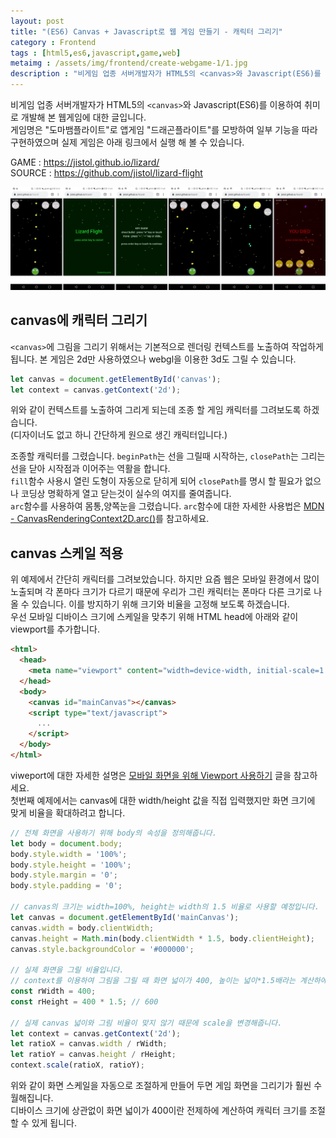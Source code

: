 ```yaml
---
layout: post
title: "(ES6) Canvas + Javascript로 웹 게임 만들기 - 캐릭터 그리기"
category : Frontend 
tags : [html5,es6,javascript,game,web]
metaimg : /assets/img/frontend/create-webgame-1/1.jpg
description : "비게임 업종 서버개발자가 HTML5의 <canvas>와 Javascript(ES6)를 이용하여 취미로 개발해 본 웹게임에 대한 글입니다."
---
```

비게임 업종 서버개발자가 HTML5의 `<canvas>`와 Javascript(ES6)를 이용하여 취미로 개발해 본 웹게임에 대한 글입니다.    
게임명은 "도마뱀플라이트"로 앱게임 "드래곤플라이트"를 모방하여 일부 기능을 따라 구현하였으며 실제 게임은 아래 링크에서 실행 해 볼 수 있습니다.    

GAME : <https://jistol.github.io/lizard/>    
SOURCE : <https://github.com/jistol/lizard-flight>     

![game capture](/assets/img/frontend/create-webgame-1/1.jpg) 

canvas에 캐릭터 그리기
----
`<canvas>`에 그림을 그리기 위해서는 기본적으로 렌더링 컨텍스트를 노출하여 작업하게 됩니다. 본 게임은 2d만 사용하였으나 webgl을 이용한 3d도 그릴 수 있습니다.
    
```javascript
let canvas = document.getElementById('canvas');
let context = canvas.getContext('2d');
```

위와 같이 컨텍스트를 노출하여 그리게 되는데 조종 할 게임 캐릭터를 그려보도록 하겠습니다.    
(디자이너도 없고 하니 간단하게 원으로 생긴 캐릭터입니다.)

<script async src="//jsfiddle.net/jistol/cs6oL23r/16/embed/js,html,result/dark/"></script>    

조종할 캐릭터를 그렸습니다. `beginPath`는 선을 그릴때 시작하는, `closePath`는 그리는 선을 닫아 시작점과 이어주는 역활을 합니다.    
`fill`함수 사용시 열린 도형이 자동으로 닫히게 되어 `closePath`를 명시 할 필요가 없으나 코딩상 명확하게 열고 닫는것이 실수의 여지를 줄여줍니다.    
`arc`함수를 사용하여 몸통,양쪽눈을 그렸습니다. `arc`함수에 대한 자세한 사용법은 [MDN - CanvasRenderingContext2D.arc()](https://developer.mozilla.org/ko/docs/Web/API/CanvasRenderingContext2D/arc)를 참고하세요.     

canvas 스케일 적용
----
위 예제에서 간단히 캐릭터를 그려보았습니다. 하지만 요즘 웹은 모바일 환경에서 많이 노출되며 각 폰마다 크기가 다르기 때문에 우리가 그린 캐릭터는 폰마다 다른 크기로 나올 수 있습니다.
이를 방지하기 위해 크기와 비율을 고정해 보도록 하겠습니다.    
우선 모바일 디바이스 크기에 스케일을 맞추기 위해 HTML head에 아래와 같이 viewport를 추가합니다.

```html
<html>
  <head>
    <meta name="viewport" content="width=device-width, initial-scale=1.0, maximum-scale=1">
  </head>
  <body>
    <canvas id="mainCanvas"></canvas> 
    <script type="text/javascript">
      ...
    </script>
  </body>
</html>
```    

viweport에 대한 자세한 설명은 [모바일 화면을 위해 Viewport 사용하기](https://jongmin92.github.io/2017/02/09/HTML/viewport/) 글을 참고하세요.     
첫번째 예제에서는 canvas에 대한 width/height 값을 직접 입력했지만 화면 크기에 맞게 비율을 확대하려고 합니다.         

```javascript
// 전체 화면을 사용하기 위해 body의 속성을 정의해줍니다.
let body = document.body;
body.style.width = '100%';
body.style.height = '100%';
body.style.margin = '0';
body.style.padding = '0';

// canvas의 크기는 width=100%, height는 width의 1.5 비율로 사용할 예정입니다.
let canvas = document.getElementById('mainCanvas');
canvas.width = body.clientWidth;
canvas.height = Math.min(body.clientWidth * 1.5, body.clientHeight);
canvas.style.backgroundColor = '#000000';

// 실제 화면을 그릴 비율입니다.
// context를 이용하여 그림을 그릴 때 화면 넓이가 400, 높이는 넓이*1.5배라는 계산하에 작업할 예정입니다.
const rWidth = 400;
const rHeight = 400 * 1.5; // 600

// 실제 canvas 넓이와 그림 비율이 맞지 않기 때문에 scale을 변경해줍니다.
let context = canvas.getContext('2d');
let ratioX = canvas.width / rWidth;
let ratioY = canvas.height / rHeight;
context.scale(ratioX, ratioY);
```

위와 같이 화면 스케일을 자동으로 조절하게 만들어 두면 게임 화면을 그리기가 훨씬 수월해집니다.    
디바이스 크기에 상관없이 화면 넓이가 400이란 전제하에 계산하여 캐릭터 크기를 조절 할 수 있게 됩니다.    

